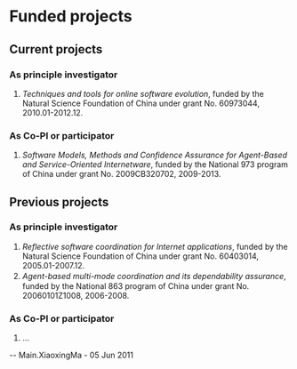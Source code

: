 # Funded projects

## Current projects

### As principle investigator
   1. *Techniques and tools for online software evolution*, funded by the Natural Science Foundation of China under grant No. 60973044, 2010.01-2012.12.
 
### As Co-PI or participator
   1. *Software Models, Methods and Confidence Assurance for Agent-Based and Service-Oriented Internetware*, funded by the National 973 program of China under grant No. 2009CB320702, 2009-2013.

## Previous projects 

### As principle investigator
   1. *Reflective software coordination for Internet applications*, funded by the Natural Science Foundation of China under grant No. 60403014, 2005.01-2007.12. 
   1. *Agent-based multi-mode coordination and its dependability assurance*,　funded by the National 863 program of China under grant No. 20060101Z1008, 2006-2008.
### As Co-PI or participator
   1. ...


-- Main.XiaoxingMa - 05 Jun 2011